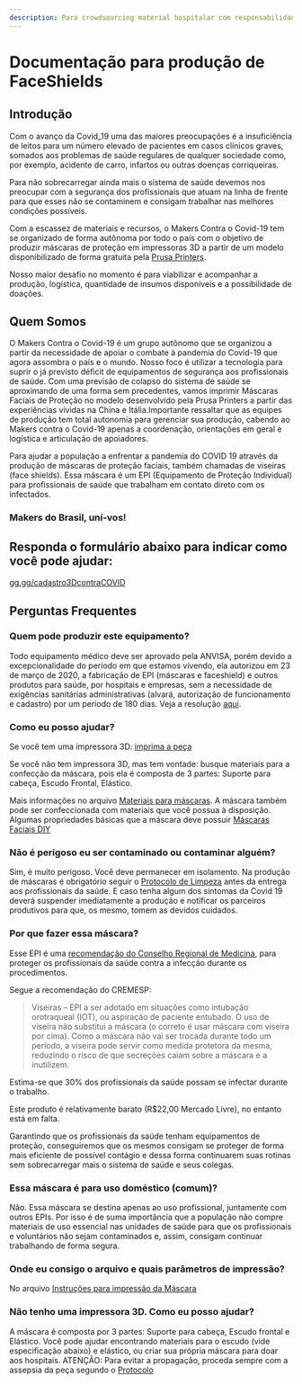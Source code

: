 ```yaml
---
description: Para crowdsourcing material hospitalar com responsabilidade
---
```


# Documentação para produção de FaceShields

## Introdução

Com o avanço da Covid\_19 uma das maiores preocupações é a insuficiência de leitos  para um número elevado de pacientes em casos clínicos graves, somados aos problemas de saúde regulares de qualquer sociedade como, por exemplo,  acidente de carro, infartos ou outras doenças corriqueiras. 

Para não sobrecarregar ainda mais o sistema de saúde devemos nos preocupar com a segurança dos profissionais que atuam na linha de frente para que esses não se contaminem e consigam trabalhar nas melhores condições possíveis. 

Com a escassez de materiais e recursos, o  Makers Contra o Covid-19 tem se organizado de forma autônoma por todo o país com o objetivo de produzir máscaras de proteção em impressoras 3D a partir de um modelo disponibilizado de forma gratuita pela [Prusa Printers](https://www.prusaprinters.org/prints/25857-prusa-protective-face-shield-rc2). 

Nosso maior desafio no momento é para viabilizar e acompanhar a produção, logística, quantidade de insumos disponíveis e a possibilidade de doações.

## Quem Somos

O Makers Contra o Covid-19 é um grupo autônomo que se organizou a partir da necessidade de apoiar o combate à pandemia do Covid-19 que agora assombra o país e o mundo. Nosso foco é utilizar a tecnologia para suprir o já previsto déficit de equipamentos de segurança aos profissionais de saúde. Com uma previsão de colapso do sistema de saúde se aproximando de uma forma sem precedentes, vamos imprimir Máscaras Faciais de Proteção no modelo desenvolvido pela Prusa Printers a partir das experiências vividas na China e Itália.Importante ressaltar que as equipes de produção tem total autonomia para gerenciar sua produção, cabendo ao Makers contra o Covid-19 apenas a coordenação, orientações em geral e logística e articulação de apoiadores.

Para ajudar a população a enfrentar a pandemia do COVID 19 através da produção de máscaras de proteção faciais, também chamadas de viseiras \(face shields\). Essa máscara é um EPI \(Equipamento de Proteção Individual\) para profissionais de saúde que trabalham em contato direto com os infectados.

### Makers do Brasil, uní-vos!

## Responda o formulário abaixo para indicar como você pode ajudar:

[gg.gg/cadastro3DcontraCOVID](http://gg.gg/cadastro3DcontraCOVID)

## Perguntas Frequentes

### **Quem pode produzir este equipamento?**

Todo equipamento médico deve ser aprovado pela ANVISA, porém devido a excepcionalidade do período em que estamos vivendo, ela autorizou em 23 de março de 2020, a fabricação de EPI \(máscaras e faceshield\) e outros produtos para saúde, por hospitais e empresas, sem a necessidade de exigências sanitárias administrativas \(alvará, autorização de funcionamento e cadastro\) por um período de 180 dias. Veja a resolução [aqui](http://www.in.gov.br/en/web/dou/-/resolucao-rdc-n-356-de-23-de-marco-de-2020-249317437).

### **Como eu posso ajudar?**

Se você tem uma impressora 3D: [imprima a peça](https://docs.google.com/document/d/16yCdU5z3tcgSboEv4fY3zXMhBhb_f2UIEpmwNf98wcU/edit?usp=sharing)

Se você não tem impressora 3D, mas tem vontade: busque materiais para a confecção da máscara, pois ela é composta de 3 partes: Suporte para cabeça, Escudo Frontal, Elástico. 

Mais informações no arquivo [Materiais para máscaras](https://docs.google.com/document/d/1Rl0h6TXj2Y39K5zpaOlTHxEa4et8S8Lk0SYIbceOvks/edit?usp=sharing). A máscara também pode ser confeccionada com materiais que você possua à disposição. Algumas propriedades básicas que a máscara deve possuir [Máscaras Faciais DIY](https://docs.google.com/document/d/1-pannJiCqSpeCB-cdYd4D8zqmILFE5MIWOrQvVxoYso/edit?usp=sharing)

### **Não é perigoso eu ser contaminado ou contaminar alguém?**

Sim, é muito perigoso. Você deve permanecer em isolamento. Na produção de máscaras é obrigatório seguir o [Protocolo de Limpeza](https://docs.google.com/document/d/19HMl_8hyLiBvViEFfWy1UKMU7Vw3QQEw3smw_jL0918/edit?usp=sharing) antes da entrega aos profissionais da saúde. E caso tenha algum dos sintomas da Covid 19 deverá suspender imediatamente a produção e notificar os parceiros produtivos para que, os mesmo, tomem as devidos cuidados.

### **Por que fazer essa máscara?**

Esse EPI é uma [recomendação do Conselho Regional de Medicina](http://www.cremesp.org.br/?siteAcao=NoticiasC&id=5581), para proteger os profissionais da saúde contra a infecção durante os procedimentos. 

Segue a recomendação do CREMESP:

> Viseiras – EPI a ser adotado em situações como intubação orotraqueal \(IOT\), ou aspiração de paciente entubado.  O uso de viseira não substitui a máscara \(o correto é usar máscara com viseira por cima\). Como a máscara não vai ser trocada durante todo um período, a viseira pode servir como medida protetora da mesma, reduzindo o risco de que secreções caiam sobre a máscara e a inutilizem.

Estima-se que 30% dos profissionais da saúde possam se infectar durante o trabalho.

Este produto é relativamente barato \(R$22,00 Mercado Livre\), no entanto está em falta.

Garantindo que os profissionais da saúde tenham equipamentos de proteção, conseguiremos que os mesmos consigam se proteger de forma mais eficiente de possível contágio e dessa forma continuarem suas rotinas sem sobrecarregar mais o sistema de saúde e seus colegas.

### **Essa máscara é para uso doméstico \(comum\)?**

Não. Essa máscara se destina apenas ao uso profissional, juntamente com outros EPIs. Por isso é de suma importância que a população não compre materiais de uso essencial nas unidades de saúde para que os profissionais e voluntários não sejam contaminados e, assim, consigam continuar trabalhando de forma segura. 

### **Onde eu consigo o arquivo e quais parâmetros de impressão?**

No arquivo [Instruções para impressão da Máscara](https://docs.google.com/document/d/16yCdU5z3tcgSboEv4fY3zXMhBhb_f2UIEpmwNf98wcU/edit?usp=sharing)

### **Não tenho uma impressora 3D. Como eu posso ajudar?**

A máscara é composta por 3 partes: Suporte para cabeça, Escudo frontal e Elástico. Você pode ajudar encontrando materiais para o escudo \(vide especificação abaixo\) e elástico, ou criar sua própria máscara para doar aos hospitais. ATENÇÃO: Para evitar a propagação, proceda sempre com a assepsia da peça segundo o [Protocolo](https://docs.google.com/document/d/19HMl_8hyLiBvViEFfWy1UKMU7Vw3QQEw3smw_jL0918/edit?usp=sharing)  


